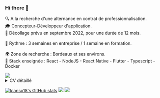 ### Hi there 👋

<!--
**klanso18/klanso18** is a ✨ _special_ ✨ repository because its `README.md` (this file) appears on your GitHub profile.

Here are some ideas to get you started:

- 🔭 I’m currently working on ...
- 🌱 I’m currently learning ...
- 👯 I’m looking to collaborate on ...
- 🤔 I’m looking for help with ...
- 💬 Ask me about ...
- 📫 How to reach me: ...
- 😄 Pronouns: ...
- ⚡ Fun fact: ...
-->

🔍 A la recherche d'une alternance en contrat de professionnalisation.<br> 
🎓 Concepteur-Développeur d'application.<br> 
🚀 Décollage prévu en septembre 2022, pour une durée de 12 mois.<br>  
🔄 Rythme : 3 semaines en entreprise / 1 semaine en formation.<br>  
🌍 Zone de recherche : Bordeaux et ses environs.<br> 
🔧 Stack enseignée : React - NodeJS - React Native - Flutter - Typescript - Docker<br> 

<img src="https://img.shields.io/badge/linkedin--lightgrey?style=social&logo=linkedin">

<details>
    <summary>
        CV détaillé
    </summary>
</details>

[![klanso18's GitHub stats](https://github-readme-stats.vercel.app/api?username=klanso18)](https://github.com/klanso18/github-readme-stats)
![](https://github-readme-stats.vercel.app/api/top-langs/?username=philippart-s&theme=radical&hide_langs_below=8)
![](https://github-readme-stats.vercel.app/api?username=philippart-s&show_icons=true&theme=radical&count_private=true)
